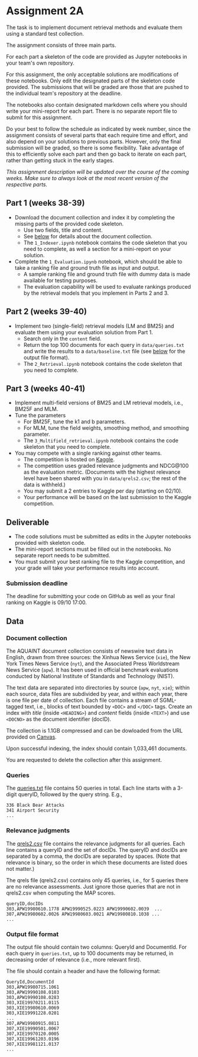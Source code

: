 # Assignment 2A

The task is to implement document retrieval methods and evaluate them using a standard test collection.

The assignment consists of three main parts.

For each part a skeleton of the code are provided as Jupyter notebooks in your team's own repository.

For this assignment, the only acceptable solutions are modifications of these notebooks. Only edit the designated parts of the skeleton code provided. The submissions that will be graded are those that are pushed to the individual team's repository at the deadline.

The notebooks also contain designated markdown cells where you should write your mini-report for each part. There is no separate report file to submit for this assignment.

Do your best to follow the schedule as indicated by week number, since the assignment consists of several parts that each require time and effort, and also depend on your solutions to previous parts. However, only the final submission will be graded, so there is some flexibility. Take advantage of this to efficiently solve each part and then go back to iterate on each part, rather than getting stuck in the early stages.

*This assignment description will be updated over the course of the coming weeks. Make sure to always look at the most recent version of the respective parts.*

## Part 1 (weeks 38-39)

  - Download the document collection and index it by completing the missing parts of the provided code skeleton.
    * Use two fields, title and content.
    * See [below](#document-collection) for details about the document collection.
    * The `1_Indexer.ipynb` notebook contains the code skeleton that you need to complete, as well a section for a mini-report on your solution.
  - Complete the `1_Evaluation.ipynb` notebook, which should be able to take a ranking file and ground truth file as input and output.
      - A sample ranking file and ground truth file with dummy data is made available for testing purposes.
      - The evaluation capability will be used to evaluate rankings produced by the retrieval models that you implement in Parts 2 and 3.

## Part 2 (weeks 39-40)

  - Implement two (single-field) retrieval models (LM and BM25) and evaluate them using your evaluation solution from Part 1.
    * Search only in the `content` field.
    * Return the top 100 documents for each query in `data/queries.txt` and write the results to a `data/baseline.txt` file (see [below](#output-file-format) for the output file format).
    * The `2_Retrieval.ipynb` notebook contains the code skeleton that you need to complete.

## Part 3 (weeks 40-41)

  - Implement multi-field versions of BM25 and LM retrieval models, i.e., BM25F and MLM.
  - Tune the parameters
    * For BM25F, tune the k1 and b parameters.
    * For MLM, tune the field weights, smoothing method, and smoothing parameter.
    * The `3_Multifield_retrieval.ipynb` notebook contains the code skeleton that you need to complete.
  - You may compete with a single ranking against other teams.
    * The competition is hosted on [Kaggle](https://www.kaggle.com/t/4dd79e8ac78c4dc3bac2c5525e08f2d3).
    * The competition uses graded relevance judgments and NDCG@100 as the evaluation metric. (Documents with the highest relevance level have been shared with you in `data/qrels2.csv`; the rest of the data is withheld.)
    * You may submit a 2 entries to Kaggle per day (starting on 02/10).
    * Your performance will be based on the last submission to the Kaggle competition.


## Deliverable

  - The code solutions must be submitted as edits in the Jupyter notebooks provided with skeleton code.
  - The mini-report sections must be filled out in the notebooks. No separate report needs to be submitted.
  - You must submit your best ranking file to the Kaggle competition, and your grade will take your performance results into account.

### Submission deadline

The deadline for submitting your code on GitHub as well as your final ranking on Kaggle is 09/10 17:00.


## Data

### Document collection

The AQUAINT document collection consists of newswire text data in English, drawn from three sources: the Xinhua News Service (`xie`), the New York Times News Service (`nyt`), and the Associated Press Worldstream News Service (`apw`). It has been used in official benchmark evaluations conducted by National Institute of Standards and Technology (NIST).

The text data are separated into directories by source (`apw`, `nyt`, `xie`); within each source, data files are subdivided by year, and within each year, there is one file per date of collection. Each file contains a stream of SGML-tagged text, i.e., blocks of text bounded by `<DOC>` and `</DOC>` tags.  Create an index with *title* (inside `<HEADING>`) and *content* fields (inside `<TEXT>`) and use `<DOCNO>` as the document identifier (docID).

The collection is 1.1GB compressed and can be dowloaded from the URL provided on [Canvas](https://stavanger.instructure.com/courses/4586/discussion_topics/44794).

Upon successful indexing, the index should contain 1,033,461 documents.

You are requested to delete the collection after this assignment.


### Queries

The [queries.txt](data/queries.txt) file contains 50 queries in total.  Each line starts with a 3-digit queryID, followed by the query string.  E.g.,

```
336 Black Bear Attacks
341 Airport Security
...
```


### Relevance judgments

The [qrels2.csv](data/qrels2.csv) file contains the relevance judgments for all queries. Each line contains a queryID and the set of docIDs. The queryID and docIDs are separated by a comma, the docIDs are separated by spaces. (Note that relevance is binary, so the order in which these documents are listed does not matter.)

The qrels file (qrels2.csv) contains only 45 queries, i.e., for 5 queries there are no relevance assessments. Just ignore those queries that are not in qrels2.csv when computing the MAP scores.

```
queryID,docIDs
303,APW19980610.1778 APW19990525.0223 APW19990602.0039  ...
307,APW19980602.0026 APW19980603.0021 APW19980810.1038 ...
...
```


### Output file format

The output file should contain two columns: QueryId and DocumentId. For each query in `queries.txt`, up to 100 documents may be returned, in decreasing order of relevance (i.e., more relevant first).

The file should contain a header and have the following format:

```
QueryId,DocumentId
303,APW19980715.1061
303,APW19990108.0103
303,APW19990108.0283
303,XIE19970211.0115
303,XIE19980610.0069
303,XIE19991228.0201
...
307,APW19980915.0811
307,XIE19990501.0067
307,XIE19970120.0005
307,XIE19961203.0196
307,XIE19981121.0137
...
```
